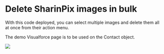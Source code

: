 # Delete SharinPix images in bulk

With this code deployed, you can select multiple images and delete them all at once from their action menu.

The demo Visualforce page is to be used on the Contact object.

[<img src="https://raw.githubusercontent.com/afawcett/githubsfdeploy/master/deploy.png">](https://githubsfdeploy.herokuapp.com?owner=sharinpix&repo=demo-apex&ref=action_delete)
